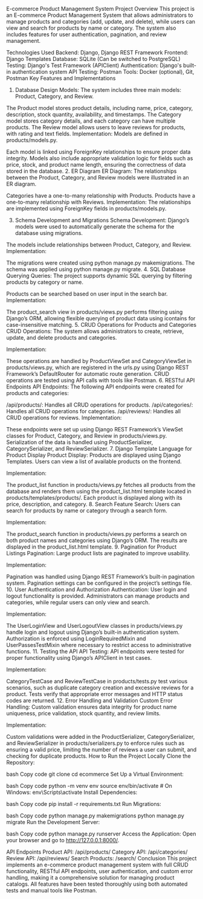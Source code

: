 E-commerce Product Management System
Project Overview
This project is an E-commerce Product Management System that allows administrators to manage products and categories (add, update, and delete), while users can view and search for products by name or category. The system also includes features for user authentication, pagination, and review management.

Technologies Used
Backend: Django, Django REST Framework
Frontend: Django Templates
Database: SQLite (Can be switched to PostgreSQL)
Testing: Django's Test Framework (APIClient)
Authentication: Django's built-in authentication system
API Testing: Postman
Tools: Docker (optional), Git, Postman
Key Features and Implementations
1. Database Design
Models: The system includes three main models: Product, Category, and Review.

The Product model stores product details, including name, price, category, description, stock quantity, availability, and timestamps.
The Category model stores category details, and each category can have multiple products.
The Review model allows users to leave reviews for products, with rating and text fields.
Implementation: Models are defined in products/models.py.

Each model is linked using ForeignKey relationships to ensure proper data integrity.
Models also include appropriate validation logic for fields such as price, stock, and product name length, ensuring the correctness of data stored in the database.
2. ER Diagram
ER Diagram: The relationships between the Product, Category, and Review models were illustrated in an ER diagram.

Categories have a one-to-many relationship with Products.
Products have a one-to-many relationship with Reviews.
Implementation: The relationships are implemented using ForeignKey fields in products/models.py.

3. Schema Development and Migrations
Schema Development: Django’s models were used to automatically generate the schema for the database using migrations.

The models include relationships between Product, Category, and Review.
Implementation:

The migrations were created using python manage.py makemigrations.
The schema was applied using python manage.py migrate.
4. SQL Database Querying
Queries: The project supports dynamic SQL querying by filtering products by category or name.

Products can be searched based on user input in the search bar.
Implementation:

The product_search view in products/views.py performs filtering using Django’s ORM, allowing flexible querying of product data using icontains for case-insensitive matching.
5. CRUD Operations for Products and Categories
CRUD Operations: The system allows administrators to create, retrieve, update, and delete products and categories.

Implementation:

These operations are handled by ProductViewSet and CategoryViewSet in products/views.py, which are registered in the urls.py using Django REST Framework’s DefaultRouter for automatic route generation.
CRUD operations are tested using API calls with tools like Postman.
6. RESTful API Endpoints
API Endpoints: The following API endpoints were created for products and categories:

/api/products/: Handles all CRUD operations for products.
/api/categories/: Handles all CRUD operations for categories.
/api/reviews/: Handles all CRUD operations for reviews.
Implementation:

These endpoints were set up using Django REST Framework’s ViewSet classes for Product, Category, and Review in products/views.py.
Serialization of the data is handled using ProductSerializer, CategorySerializer, and ReviewSerializer.
7. Django Template Language for Product Display
Product Display: Products are displayed using Django Templates. Users can view a list of available products on the frontend.

Implementation:

The product_list function in products/views.py fetches all products from the database and renders them using the product_list.html template located in products/templates/products/.
Each product is displayed along with its price, description, and category.
8. Search Feature
Search: Users can search for products by name or category through a search form.

Implementation:

The product_search function in products/views.py performs a search on both product names and categories using Django’s ORM.
The results are displayed in the product_list.html template.
9. Pagination for Product Listings
Pagination: Large product lists are paginated to improve usability.

Implementation:

Pagination was handled using Django REST Framework’s built-in pagination system. Pagination settings can be configured in the project’s settings file.
10. User Authentication and Authorization
Authentication: User login and logout functionality is provided. Administrators can manage products and categories, while regular users can only view and search.

Implementation:

The UserLoginView and UserLogoutView classes in products/views.py handle login and logout using Django’s built-in authentication system.
Authorization is enforced using LoginRequiredMixin and UserPassesTestMixin where necessary to restrict access to administrative functions.
11. Testing the API
API Testing: API endpoints were tested for proper functionality using Django’s APIClient in test cases.

Implementation:

CategoryTestCase and ReviewTestCase in products/tests.py test various scenarios, such as duplicate category creation and excessive reviews for a product.
Tests verify that appropriate error messages and HTTP status codes are returned.
12. Error Handling and Validation
Custom Error Handling: Custom validation ensures data integrity for product name uniqueness, price validation, stock quantity, and review limits.

Implementation:

Custom validations were added in the ProductSerializer, CategorySerializer, and ReviewSerializer in products/serializers.py to enforce rules such as ensuring a valid price, limiting the number of reviews a user can submit, and checking for duplicate products.
How to Run the Project Locally
Clone the Repository:

bash
Copy code
git clone <repository-url>
cd ecommerce
Set Up a Virtual Environment:

bash
Copy code
python -m venv env
source env/bin/activate  # On Windows: env\Scripts\activate
Install Dependencies:

bash
Copy code
pip install -r requirements.txt
Run Migrations:

bash
Copy code
python manage.py makemigrations
python manage.py migrate
Run the Development Server:

bash
Copy code
python manage.py runserver
Access the Application: Open your browser and go to http://127.0.0.1:8000/.

API Endpoints
Product API: /api/products/
Category API: /api/categories/
Review API: /api/reviews/
Search Products: /search/
Conclusion
This project implements an e-commerce product management system with full CRUD functionality, RESTful API endpoints, user authentication, and custom error handling, making it a comprehensive solution for managing product catalogs. All features have been tested thoroughly using both automated tests and manual tools like Postman.

